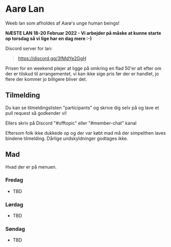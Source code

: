 # Aarø Lan 

Weeb lan som afholdes af Aarø's unge human beings!

**NÆSTE LAN 18-20 Februar 2022 - Vi arbejder på måske at kunne starte op torsdag så vi lige har en dag mere :-)**

Discord server for lan:
> https://discord.gg/3fMdYe2GgH

Prisen for en weekend plejer at ligge på omkring en flad 50'er alt efter om der er tilskud til arrangementet, vi kan ikke sige pris før der er handlet, jo flere der kommer jo billigere bliver det.

## Tilmelding
Du kan se tilmeldingslisten "participants" og skrive dig selv på og lave et pull request så godkender vi!


Ellers skriv på Discord "#offtopic" eller "#member-chat" kanal

Eftersom folk ikke dukkede op og der var købt mad må der simpelthen laves bindene tilmelding. Dårlige 
undskyldninger godtages ikke.

## Mad

Hvad der er på menuen.

### Fredag
- TBD

### Lørdag
- TBD

### Søndag
- TBD

